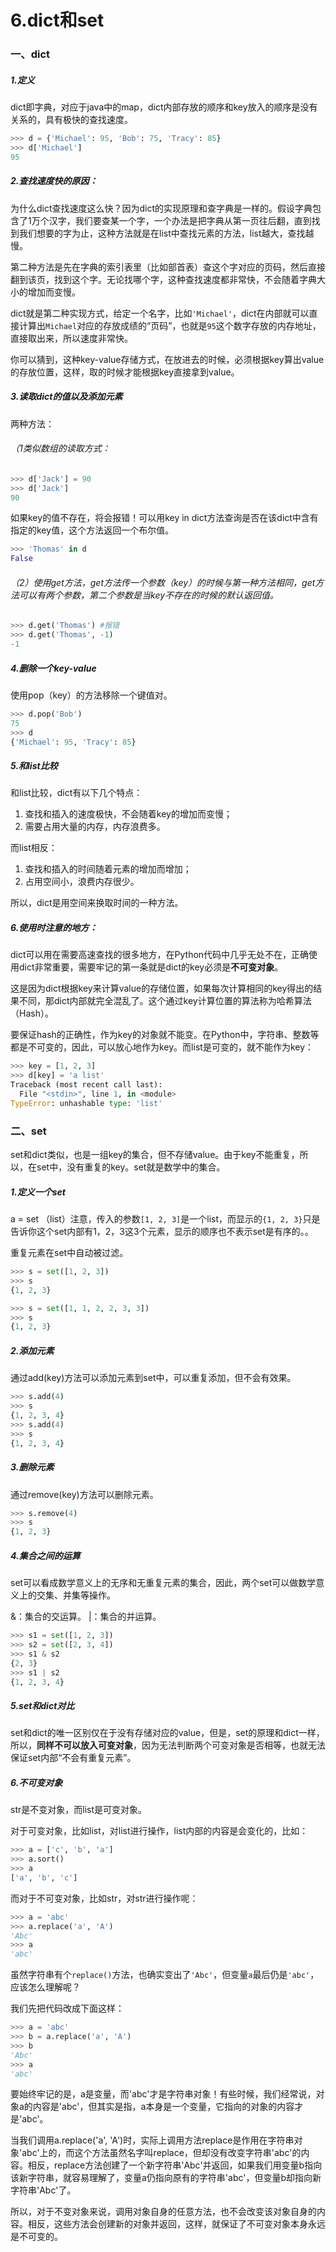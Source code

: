 # 6.dict和set

### 一、dict

##### 1.定义

dict即字典，对应于java中的map，dict内部存放的顺序和key放入的顺序是没有关系的，具有极快的查找速度。

```py
>>> d = {'Michael': 95, 'Bob': 75, 'Tracy': 85}
>>> d['Michael']
95
```

##### 2.查找速度快的原因：

为什么dict查找速度这么快？因为dict的实现原理和查字典是一样的。假设字典包含了1万个汉字，我们要查某一个字，一个办法是把字典从第一页往后翻，直到找到我们想要的字为止，这种方法就是在list中查找元素的方法，list越大，查找越慢。

第二种方法是先在字典的索引表里（比如部首表）查这个字对应的页码，然后直接翻到该页，找到这个字。无论找哪个字，这种查找速度都非常快，不会随着字典大小的增加而变慢。

dict就是第二种实现方式，给定一个名字，比如`'Michael'`，dict在内部就可以直接计算出`Michael`对应的存放成绩的“页码”，也就是`95`这个数字存放的内存地址，直接取出来，所以速度非常快。

你可以猜到，这种key-value存储方式，在放进去的时候，必须根据key算出value的存放位置，这样，取的时候才能根据key直接拿到value。

##### 3.读取dict的值以及添加元素

两种方法：

###### （1类似数组的读取方式：

```py
>>> d['Jack'] = 90
>>> d['Jack']
90
```

如果key的值不存在，将会报错！可以用key in dict方法查询是否在该dict中含有指定的key值，这个方法返回一个布尔值。

```py
>>> 'Thomas' in d
False
```

###### （2）使用get方法，get方法传一个参数（key）的时候与第一种方法相同，get方法可以有两个参数，第二个参数是当key不存在的时候的默认返回值。

```py
>>> d.get('Thomas') #报错
>>> d.get('Thomas', -1)
-1
```

##### 4.删除一个key-value

使用pop（key）的方法移除一个键值对。

```py
>>> d.pop('Bob')
75
>>> d
{'Michael': 95, 'Tracy': 85}
```

##### 5.和list比较

和list比较，dict有以下几个特点：

1. 查找和插入的速度极快，不会随着key的增加而变慢；
2. 需要占用大量的内存，内存浪费多。

而list相反：

1. 查找和插入的时间随着元素的增加而增加；
2. 占用空间小，浪费内存很少。

所以，dict是用空间来换取时间的一种方法。

##### 6.使用时注意的地方：

dict可以用在需要高速查找的很多地方，在Python代码中几乎无处不在，正确使用dict非常重要，需要牢记的第一条就是dict的key必须是**不可变对象**。

这是因为dict根据key来计算value的存储位置，如果每次计算相同的key得出的结果不同，那dict内部就完全混乱了。这个通过key计算位置的算法称为哈希算法（Hash）。

要保证hash的正确性，作为key的对象就不能变。在Python中，字符串、整数等都是不可变的，因此，可以放心地作为key。而list是可变的，就不能作为key：

```py
>>> key = [1, 2, 3]
>>> d[key] = 'a list'
Traceback (most recent call last):
  File "<stdin>", line 1, in <module>
TypeError: unhashable type: 'list'
```

### 二、set

set和dict类似，也是一组key的集合，但不存储value。由于key不能重复，所以，在set中，没有重复的key。set就是数学中的集合。

##### 1.定义一个set

a = set （list）注意，传入的参数`[1, 2, 3]`是一个list，而显示的`{1, 2, 3}`只是告诉你这个set内部有1，2，3这3个元素，显示的顺序也不表示set是有序的。。

重复元素在set中自动被过滤。

```py
>>> s = set([1, 2, 3])
>>> s
{1, 2, 3}

>>> s = set([1, 1, 2, 2, 3, 3])
>>> s
{1, 2, 3}
```

##### 2.添加元素

通过add\(key\)方法可以添加元素到set中，可以重复添加，但不会有效果。

```py
>>> s.add(4)
>>> s
{1, 2, 3, 4}
>>> s.add(4)
>>> s
{1, 2, 3, 4}
```

##### 3.删除元素

通过remove\(key\)方法可以删除元素。

```py
>>> s.remove(4)
>>> s
{1, 2, 3}
```

##### 4.集合之间的运算

set可以看成数学意义上的无序和无重复元素的集合，因此，两个set可以做数学意义上的交集、并集等操作。

&：集合的交运算。    \|：集合的并运算。

```py
>>> s1 = set([1, 2, 3])
>>> s2 = set([2, 3, 4])
>>> s1 & s2
{2, 3}
>>> s1 | s2
{1, 2, 3, 4}
```

##### 5.set和dict对比

set和dict的唯一区别仅在于没有存储对应的value，但是，set的原理和dict一样，所以，**同样不可以放入可变对象**，因为无法判断两个可变对象是否相等，也就无法保证set内部“不会有重复元素”。

##### 6.不可变对象

str是不变对象，而list是可变对象。

对于可变对象，比如list，对list进行操作，list内部的内容是会变化的，比如：

```py
>>> a = ['c', 'b', 'a']
>>> a.sort()
>>> a
['a', 'b', 'c']
```

而对于不可变对象，比如str，对str进行操作呢：

```py
>>> a = 'abc'
>>> a.replace('a', 'A')
'Abc'
>>> a
'abc'
```

虽然字符串有个`replace()`方法，也确实变出了`'Abc'`，但变量`a`最后仍是`'abc'`，应该怎么理解呢？

我们先把代码改成下面这样：

```py
>>> a = 'abc'
>>> b = a.replace('a', 'A')
>>> b
'Abc'
>>> a
'abc'
```

要始终牢记的是，a是变量，而'abc'才是字符串对象！有些时候，我们经常说，对象a的内容是'abc'，但其实是指，a本身是一个变量，它指向的对象的内容才是'abc'。

当我们调用a.replace\('a', 'A'\)时，实际上调用方法replace是作用在字符串对象'abc'上的，而这个方法虽然名字叫replace，但却没有改变字符串'abc'的内容。相反，replace方法创建了一个新字符串'Abc'并返回，如果我们用变量b指向该新字符串，就容易理解了，变量a仍指向原有的字符串'abc'，但变量b却指向新字符串'Abc'了。

所以，对于不变对象来说，调用对象自身的任意方法，也不会改变该对象自身的内容。相反，这些方法会创建新的对象并返回，这样，就保证了不可变对象本身永远是不可变的。

